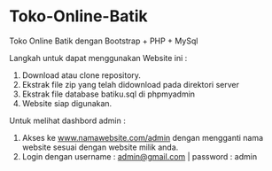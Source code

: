 # Toko-Online-Batik
Toko Online Batik dengan Bootstrap + PHP + MySql

Langkah untuk dapat menggunakan Website ini :
1. Download atau clone repository.
2. Ekstrak file zip yang telah didownload pada direktori server
3. Ekstrak file database batiku.sql di phpmyadmin
4. Website siap digunakan.

Untuk melihat dashbord admin :
1. Akses ke www.namawebsite.com/admin dengan mengganti nama website sesuai dengan website milik anda.
2. Login dengan username : admin@gmail.com | password : admin
